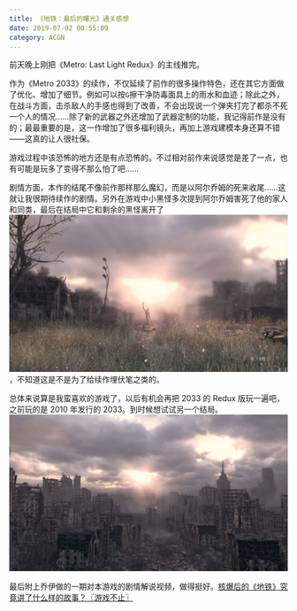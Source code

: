 ```yaml
---
title: 《地铁：最后的曙光》通关感想
date: 2019-07-02 00:55:09
category: ACGN
---
```

前天晚上刚把《Metro: Last Light Redux》的主线推完。

<!-- more -->

作为《Metro 2033》的续作，不仅延续了前作的很多操作特色，还在其它方面做了优化、增加了细节。例如可以按`G`擦干净防毒面具上的雨水和血迹；除此之外，在战斗方面，击杀敌人的手感也得到了改善，不会出现说一个弹夹打完了都杀不死一个人的情况……除了新的武器之外还增加了武器定制的功能，我记得前作是没有的；最最重要的是，这一作增加了很多福利镜头，再加上游戏建模本身还算不错——这真的让人很社保。

游戏过程中该恐怖的地方还是有点恐怖的。不过相对前作来说感觉是差了一点，也有可能是玩多了变得不那么怕了吧……

剧情方面，本作的结尾不像前作那样那么魔幻，而是以阿尔乔姆的死来收尾……这就让我很期待续作的剧情。另外在游戏中小黑怪多次提到阿尔乔姆害死了他的家人和同类，最后在结局中它和剩余的黑怪离开了![大结局中的一幕](/images/ACGN/MetroLL1.jpg)，不知道这是不是为了给续作埋伏笔之类的。

总体来说算是我蛮喜欢的游戏了，以后有机会再把 2033 的 Redux 版玩一遍吧，之前玩的是 2010 年发行的 2033。到时候想试试另一个结局。![大结局中的一幕](/images/ACGN/MetroLL2.jpg)

最后附上乔伊做的一期对本游戏的剧情解说视频，做得挺好。[核爆后的《地铁》究竟讲了什么样的故事？〖游戏不止〗](https://www.bilibili.com/video/BV1R5411M7wT)
